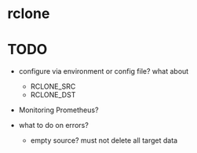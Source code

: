 # rclone

# TODO

- configure via environment or config file?
  what about
    - RCLONE_SRC
    - RCLONE_DST

- Monitoring
  Prometheus?

- what to do on errors?
  - empty source? must not delete all target data
